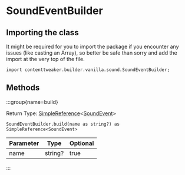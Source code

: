 # SoundEventBuilder

## Importing the class

It might be required for you to import the package if you encounter any issues (like casting an Array), so better be safe than sorry and add the import at the very top of the file.
```zenscript
import contenttweaker.builder.vanilla.sound.SoundEventBuilder;
```


## Methods

:::group{name=build}

Return Type: [SimpleReference](/mods/contenttweaker/object/SimpleReference)&lt;[SoundEvent](/vanilla/api/sound/SoundEvent)&gt;

```zenscript
SoundEventBuilder.build(name as string?) as SimpleReference<SoundEvent>
```

| Parameter |  Type   | Optional |
|-----------|---------|----------|
| name      | string? | true     |


:::


